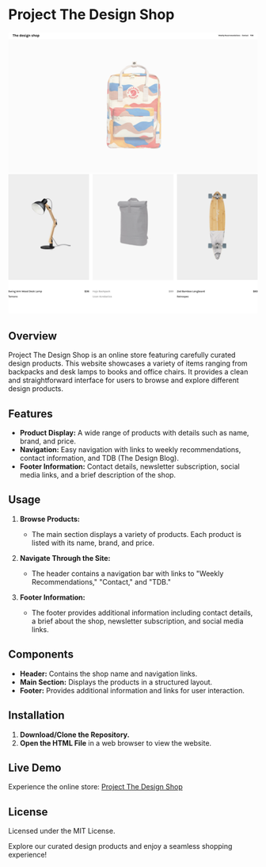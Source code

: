 # Project The Design Shop

![Project The Design Shop Screenshot](./assets/previewDesignShop1.png)
![Project The Design Shop Screenshot](./assets/previewDesignShop2.png)


## Overview
Project The Design Shop is an online store featuring carefully curated design products. This website showcases a variety of items ranging from backpacks and desk lamps to books and office chairs. It provides a clean and straightforward interface for users to browse and explore different design products.

## Features
- **Product Display:** A wide range of products with details such as name, brand, and price.
- **Navigation:** Easy navigation with links to weekly recommendations, contact information, and TDB (The Design Blog).
- **Footer Information:** Contact details, newsletter subscription, social media links, and a brief description of the shop.

## Usage
1. **Browse Products:**
   - The main section displays a variety of products. Each product is listed with its name, brand, and price.

2. **Navigate Through the Site:**
   - The header contains a navigation bar with links to "Weekly Recommendations," "Contact," and "TDB."

3. **Footer Information:**
   - The footer provides additional information including contact details, a brief about the shop, newsletter subscription, and social media links.

## Components
- **Header:** Contains the shop name and navigation links.
- **Main Section:** Displays the products in a structured layout.
- **Footer:** Provides additional information and links for user interaction.

## Installation
1. **Download/Clone the Repository.**
2. **Open the HTML File** in a web browser to view the website.

## Live Demo
Experience the online store: [Project The Design Shop](https://lisayl1688.github.io/Project-The-Design-Shop/)

## License
Licensed under the MIT License.

Explore our curated design products and enjoy a seamless shopping experience!
